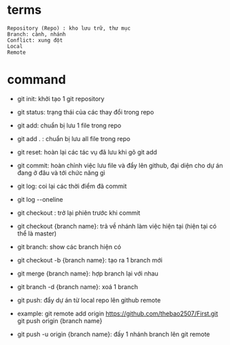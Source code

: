 # terms
    Repository (Repo) : kho lưu trữ, thư mục
    Branch: cành, nhánh
    Conflict: xung đột
    Local
    Remote
# command
- git init: khởi tạo 1 git repository
- git status: trạng thái của các thay đổi trong repo
- git add: chuẩn bị lưu 1 file trong repo
- git add . : chuẩn bị lưu all file trong repo
- git reset: hoàn lại các tác vụ đã lưu khi gõ git add
- git commit: hoàn chỉnh việc lưu file và đẩy lên github, đại diện cho dự án đang ở đâu và tới chức năng gì
- git log: coi lại các thời điểm đã commit
- git log --oneline
- git checkout <id>: trở lại phiên trước khi commit
- git checkout {branch name}: trả về nhánh làm việc hiện tại (hiện tại có thể là master)
- git branch: show các branch hiện có
- git checkout -b {branch name}: tạo ra 1 branch mới
- git merge {branch name}: hợp branch lại với nhau
- git branch -d {branch name}: xoá 1 branch
- git push: đẩy dự án từ local repo lên github remote

- example:
    git remote add origin https://github.com/thebao2507/First.git 
    git push origin {branch name}


- git push -u origin {branch name}: đấy 1 nhánh branch lên git remote
